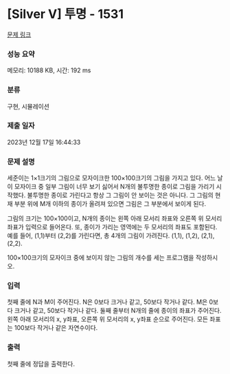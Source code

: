# [Silver V] 투명 - 1531 

[문제 링크](https://www.acmicpc.net/problem/1531) 

### 성능 요약

메모리: 10188 KB, 시간: 192 ms

### 분류

구현, 시뮬레이션

### 제출 일자

2023년 12월 17일 16:44:33

### 문제 설명

<p>세준이는 1×1크기의 그림으로 모자이크한 100×100크기의 그림을 가지고 있다. 어느 날 이 모자이크 중 일부 그림이 너무 보기 싫어서 N개의 불투명한 종이로 그림을 가리기 시작했다. 불투명한 종이로 가린다고 항상 그 그림이 안 보이는 것은 아니다. 그 그림의 현재 부분 위에 M개 이하의 종이가 올려져 있으면 그림은 그 부분에서 보이게 된다.</p>

<p>그림의 크기는 100×100이고, N개의 종이는 왼쪽 아래 모서리 좌표와 오른쪽 위 모서리 좌표가 입력으로 들어온다. 또, 종이가 가리는 영역에는 두 모서리의 좌표도 포함된다. 예를 들어, (1,1)부터 (2,2)를 가린다면, 총 4개의 그림이 가려진다. (1,1), (1,2), (2,1), (2,2).</p>

<p>100×100크기의 모자이크 중에 보이지 않는 그림의 개수를 세는 프로그램을 작성하시오.</p>

### 입력 

 <p>첫째 줄에 N과 M이 주어진다. N은 0보다 크거나 같고, 50보다 작거나 같다. M은 0보다 크거나 같고, 50보다 작거나 같다. 둘째 줄부터 N개의 줄에 종이의 좌표가 주어진다. 왼쪽 아래 모서리의 x, y좌표, 오른쪽 위 모서리의 x, y좌표 순으로 주어진다. 모든 좌표는 100보다 작거나 같은 자연수이다.</p>

### 출력 

 <p>첫째 줄에 정답을 출력한다.</p>

